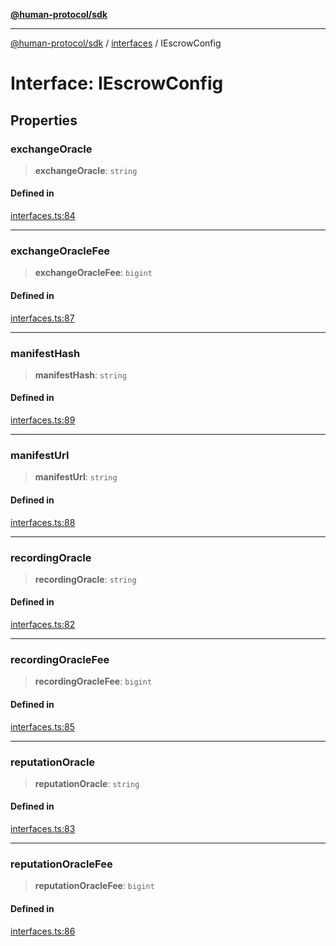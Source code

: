 [**@human-protocol/sdk**](../../README.md)

***

[@human-protocol/sdk](../../modules.md) / [interfaces](../README.md) / IEscrowConfig

# Interface: IEscrowConfig

## Properties

### exchangeOracle

> **exchangeOracle**: `string`

#### Defined in

[interfaces.ts:84](https://github.com/humanprotocol/human-protocol/blob/b190dc1831c2c96fe3d44fd63e915e54011e1ec8/packages/sdk/typescript/human-protocol-sdk/src/interfaces.ts#L84)

***

### exchangeOracleFee

> **exchangeOracleFee**: `bigint`

#### Defined in

[interfaces.ts:87](https://github.com/humanprotocol/human-protocol/blob/b190dc1831c2c96fe3d44fd63e915e54011e1ec8/packages/sdk/typescript/human-protocol-sdk/src/interfaces.ts#L87)

***

### manifestHash

> **manifestHash**: `string`

#### Defined in

[interfaces.ts:89](https://github.com/humanprotocol/human-protocol/blob/b190dc1831c2c96fe3d44fd63e915e54011e1ec8/packages/sdk/typescript/human-protocol-sdk/src/interfaces.ts#L89)

***

### manifestUrl

> **manifestUrl**: `string`

#### Defined in

[interfaces.ts:88](https://github.com/humanprotocol/human-protocol/blob/b190dc1831c2c96fe3d44fd63e915e54011e1ec8/packages/sdk/typescript/human-protocol-sdk/src/interfaces.ts#L88)

***

### recordingOracle

> **recordingOracle**: `string`

#### Defined in

[interfaces.ts:82](https://github.com/humanprotocol/human-protocol/blob/b190dc1831c2c96fe3d44fd63e915e54011e1ec8/packages/sdk/typescript/human-protocol-sdk/src/interfaces.ts#L82)

***

### recordingOracleFee

> **recordingOracleFee**: `bigint`

#### Defined in

[interfaces.ts:85](https://github.com/humanprotocol/human-protocol/blob/b190dc1831c2c96fe3d44fd63e915e54011e1ec8/packages/sdk/typescript/human-protocol-sdk/src/interfaces.ts#L85)

***

### reputationOracle

> **reputationOracle**: `string`

#### Defined in

[interfaces.ts:83](https://github.com/humanprotocol/human-protocol/blob/b190dc1831c2c96fe3d44fd63e915e54011e1ec8/packages/sdk/typescript/human-protocol-sdk/src/interfaces.ts#L83)

***

### reputationOracleFee

> **reputationOracleFee**: `bigint`

#### Defined in

[interfaces.ts:86](https://github.com/humanprotocol/human-protocol/blob/b190dc1831c2c96fe3d44fd63e915e54011e1ec8/packages/sdk/typescript/human-protocol-sdk/src/interfaces.ts#L86)
